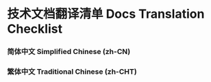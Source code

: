 # 技术文档翻译清单 Docs Translation Checklist
### 简体中文 Simplified Chinese (zh-CN)
### 繁体中文 Traditional Chinese (zh-CHT)
